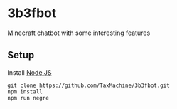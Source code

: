 # 3b3fbot
Minecraft chatbot with some interesting features

## Setup
Install [Node.JS](https://nodejs.org)
```
git clone https://github.com/TaxMachine/3b3fbot.git
npm install
npm run negre
```
